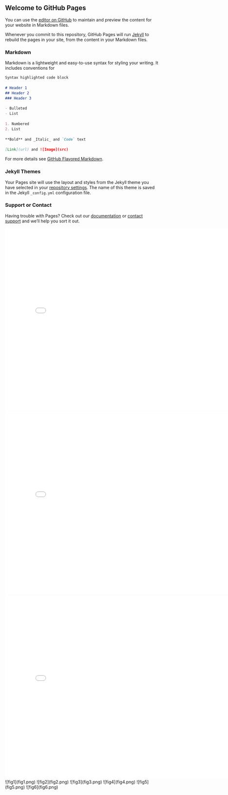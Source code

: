 ## Welcome to GitHub Pages

You can use the [editor on GitHub](https://github.com/max-torch/Life-Expectancy-Codecademy-Portfolio/edit/gh-pages/index.md) to maintain and preview the content for your website in Markdown files.

Whenever you commit to this repository, GitHub Pages will run [Jekyll](https://jekyllrb.com/) to rebuild the pages in your site, from the content in your Markdown files.

### Markdown

Markdown is a lightweight and easy-to-use syntax for styling your writing. It includes conventions for

```markdown
Syntax highlighted code block

# Header 1
## Header 2
### Header 3

- Bulleted
- List

1. Numbered
2. List

**Bold** and _Italic_ and `Code` text

[Link](url) and ![Image](src)
```

For more details see [GitHub Flavored Markdown](https://guides.github.com/features/mastering-markdown/).

### Jekyll Themes

Your Pages site will use the layout and styles from the Jekyll theme you have selected in your [repository settings](https://github.com/max-torch/Life-Expectancy-Codecademy-Portfolio/settings/pages). The name of this theme is saved in the Jekyll `_config.yml` configuration file.

### Support or Contact

Having trouble with Pages? Check out our [documentation](https://docs.github.com/categories/github-pages-basics/) or [contact support](https://support.github.com/contact) and we’ll help you sort it out.

<iframe src="China_GDP.html" width="800" height="600" title="China GDP" style="border:none"></iframe>
<iframe src="All_countries_scatter.html" width="800" height="600" title="All_Countries_Scatter" style="border:none"></iframe>
<iframe src="WorldMap.html" width="800" height="600" title="World_Map" style="border:none"></iframe>
![fig1](fig1.png)
![fig2](fig2.png)
![fig3](fig3.png)
![fig4](fig4.png)
![fig5](fig5.png)
![fig6](fig6.png)
